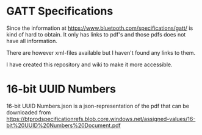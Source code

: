# GATT Specifications

Since the information at https://www.bluetooth.com/specifications/gatt/ is kind of hard to obtain.
It only has links to pdf's and those pdfs does not have all information.

There are however xml-files available but I haven't found any links to them.

I have created this repository and wiki to make it more accessible.

# 16-bit UUID Numbers
16-bit UUID Numbers.json is a json-representation of the pdf that can be downloaded from
https://btprodspecificationrefs.blob.core.windows.net/assigned-values/16-bit%20UUID%20Numbers%20Document.pdf